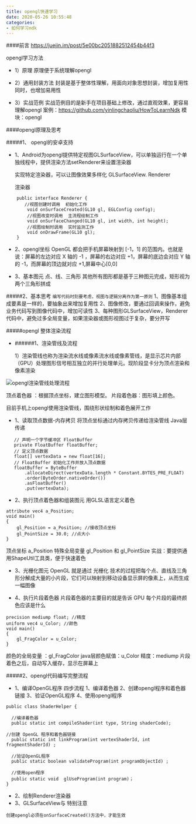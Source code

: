 ```yaml
---
title: opengl快速学习
date: 2020-05-26 10:55:48
categories:
- 如何学习ndk
---
```

####前言
https://juejin.im/post/5e00bc2051882512454b44f3

opengl学习方法

* 1）原理
原理便于系统理解opengl

* 2）通用封装方法
封装是基于整体性理解，用面向对象思想封装，增加复用性同时，也增加易用性

* 3）实战范例
实战范例目的是新手在项目基础上修改，通过直观效果，更容易理解opengl
案例：https://github.com/yinlingchaoliu/HowToLearnNdk
模块：opengl

####opengl原理及思考

#####1、 opengl的安卓支持 
 * 1、Android为opengl提供特定视图GLSurfaceView，可以单独运行在一个单独线程中，提供渲染方法setRenderer来设置渲染器

    实现特定渲染器，可以让图像效果多样化
GLSurfaceView. Renderer 

    渲染器
```
    public interface Renderer {
       //视图创建时调用  初始化工作
        void onSurfaceCreated(GL10 gl, EGLConfig config);
        //视图改变时调用  主流程绘制工作
        void onSurfaceChanged(GL10 gl, int width, int height);
        //视图绘制时调用  实时监测工作
        void onDrawFrame(GL10 gl);
    }
```

* 2、opengl坐标
OpenGL 都会把手机屏幕映射到 [-1，1] 的范围内。也就是说：屏幕的左边对应 X 轴的 -1 ，屏幕的右边对应 +1，屏幕的底边会对应 Y 轴的 -1，而屏幕的顶边就对应 +1,屏幕中心[0,0]

* 3、基本图元
点、线、三角形 
其他所有图形都是基于三种图元完成，矩形视为两个三角形拼成

#####2、基本思考
`编写代码时刻要考虑，视图与逻辑分离作为第一原则`
1、图像基本组成要素是一样的，要抽象出来增加复用性
2、图像修改，要通过回调来操作，避免业务代码写到图像代码中，增加可读性
3、每种图形GLSurfaceView，Renderer代码中，避免过多全局变量，如果渲染器或图形视图过于复杂，要分开写

#####opengl 整体渲染流程

* ######1、渲染管线及流程

  1）渲染管线也称为渲染流水线或像素流水线或像素管线，是显示芯片内部（GPU）处理图形信号相互独立的并行处理单元。现阶段显卡分为顶点渲染和像素渲染

![opengl渲染管线处理流程](https://upload-images.jianshu.io/upload_images/5526061-33fa4c366e9dc108.png?imageMogr2/auto-orient/strip%7CimageView2/2/w/1240)

顶点着色器 ：根据顶点坐标，建立图形模型。
片段着色器：图形填上颜色。

目前手机上opengl使用渲染管线，围绕形状绘制和着色展开工作

* 1、读取顶点数据-内存拷贝
将顶点坐标通过内存拷贝传递给渲染管线
Java层传递
```
   // 声明一个字节缓冲区 FloatBuffer
   private FloatBuffer floatBuffer;
   // 定义顶点数据
   float[] vertexData = new float[16];
   // FloatBuffer 初始化工作并放入顶点数据
   floatBuffer = ByteBuffer
       .allocateDirect(vertexData.length * Constant.BYTES_PRE_FLOAT)
       .order(ByteOrder.nativeOrder())
       .asFloatBuffer()
       .put(vertexData);
```

* 2、执行顶点着色器和组装图元
用GLSL语言定义着色
```
attribute vec4 a_Position;
void main()
{
    gl_Position = a_Position; //接收顶点坐标
    gl_PointSize = 30.0; //点大小
}
```
顶点坐标    a_Position
特殊全局变量 gl_Position 和 gl_PointSize
实战：要提供通用ShapeUtil工具类，便于快速着色

* 3、光栅化图元
OpenGL 就是通过 光栅化 技术的过程把每个点、直线及三角形分解成大量的小片段，它们可以映射到移动设备显示屏的像素上，从而生成一幅图像

* 4、执行片段着色器
片段着色器的主要目的就是告诉 GPU 每个片段的最终颜色应该是什么

```
precision mediump float; //精度
uniform vec4 u_Color; //颜色
void main()
{
    gl_FragColor = u_Color;
}
```
颜色的全局变量 ：gl_FragColor
java层颜色赋值：u_Color
精度：mediump
片段着色之后，自动写入缓存，显示在屏幕上

 #####2、opengl代码编写完整流程
* 1、编译OpenGL程序
四步流程
1、编译着色器
2、创建opengl程序和着色器链接
3、验证OpenGL程序
4、使用opengl程序

```
public class ShaderHelper {

  //编译着色器
  public static int compileShader(int type, String shaderCode);
  
//创建 OpenGL 程序和着色器链接
  public static int linkProgram(int vertexShaderId, int fragmentShaderId) ;

  //验证OpenGL程序
  public static boolean validateProgram(int programObjectId) ;

  //使用open程序
  public static void  glUseProgram(int program)；
}
```
* 2、绘制Renderer渲染器
* 3、GLSurfaceView与
特别注意

```
创建opengl必须在onSurfaceCreated()方法中，才能生效
```
